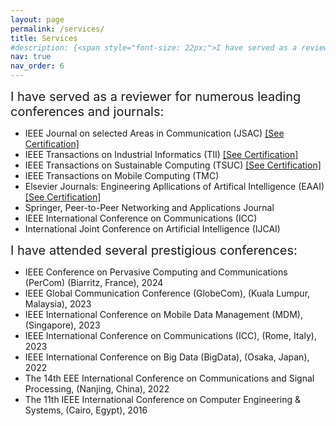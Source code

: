 ```yaml
---
layout: page
permalink: /services/
title: Services
#description: {<span style="font-size: 22px;">I have served as a reviewer for numerous conferences and journals.</span> }
nav: true
nav_order: 6
---
```


<span style="font-size: 20px;">I have served as a reviewer for numerous leading conferences and journals:</span>

<ul class="circle-bullets">
<li> IEEE Journal on selected Areas in Communication (JSAC) <a href="/assets/pdf/JSAC_certificate.pdf" target="_blank">[See Certification]</a></li>
<li>IEEE Transactions on Industrial Informatics (TII) <a href="/assets/pdf/JTII_Certificate.pdf" target="_blank">[See Certification]</a></li>
<li>IEEE Transactions on Sustainable Computing (TSUC) <a href="/assets/pdf/TSUS_Certificate.pdf" target="_blank">[See Certification]</a></li>
<li>IEEE Transactions on Mobile Computing (TMC)</li>
<li>Elsevier Journals: Engineering Apllications of Artifical Intelligence (EAAI) <a href="/assets/pdf/Certificate_EAAI.pdf" target="_blank">[See Certification]</a></li>
<li>Springer, Peer-to-Peer Networking and Applications Journal</li>
<li>IEEE International Conference on Communications (ICC)</li>
<li>International Joint Conference on Artificial Intelligence (IJCAI)</li>
</ul>

<span style="font-size: 20px;">I have attended several prestigious conferences:</span>

<ul class="circle-bullets">
<li> IEEE Conference on Pervasive Computing and Communications (PerCom) (Biarritz, France), 2024</li>
<li>IEEE Global Communication Conference (GlobeCom), (Kuala Lumpur, Malaysia), 2023</li>
<li>IEEE International Conference on Mobile Data Management (MDM), (Singapore), 2023</li>
<li>IEEE International Conference on Communications (ICC), (Rome, Italy), 2023</li>
<li>IEEE International Conference on Big Data (BigData), (Osaka, Japan), 2022</li>
<li>The 14th EEE International Conference on Communications and Signal Processing, (Nanjing, China), 2022</li>
<li>The 11th IEEE International Conference on Computer Engineering & Systems, (Cairo, Egypt), 2016</li>
</ul>
